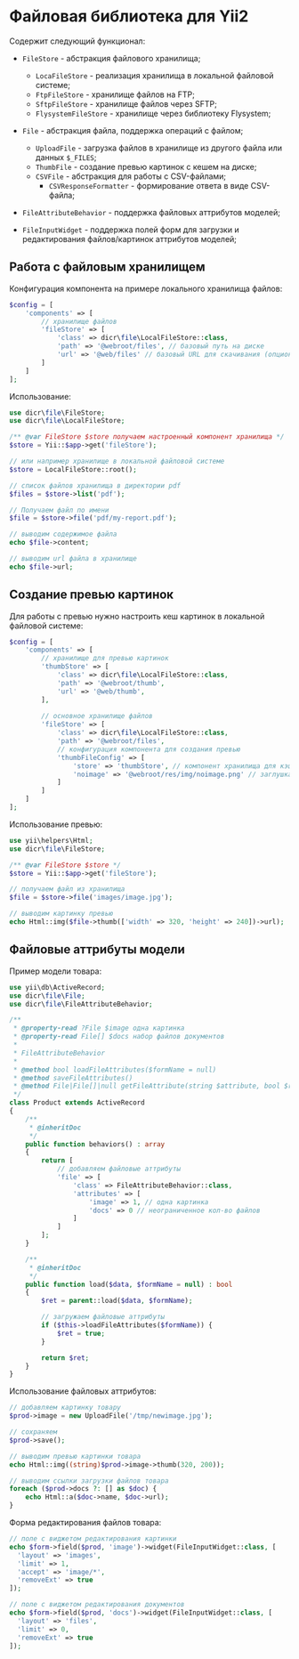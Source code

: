 # Файловая библиотека для Yii2

Содержит следующий функционал:

- `FileStore` - абстракция файлового хранилища;
    - `LocaFileStore` - реализация хранилища в локальной файловой системе;
    - `FtpFileStore` - хранилище файлов на FTP;
    - `SftpFileStore` - хранилище файлов через SFTP;
    - `FlysystemFileStore` - хранилище через библиотеку Flysystem;

- `File` - абстракция файла, поддержка операций с файлом;
    - `UploadFile` - загрузка файлов в хранилище из другого файла или данных `$_FILES`;
    - `ThumbFile` - создание превью картинок с кешем на диске;
    - `CSVFile` - абстракция для работы с CSV-файлами;
        - `CSVResponseFormatter` - формирование ответа в виде CSV-файла;

- `FileAttributeBehavior` - поддержка файловых аттрибутов моделей;

- `FileInputWidget` - поддержка полей форм для загрузки и редактирования файлов/картинок аттрибутов моделей;

## Работа с файловым хранилищем

Конфигурация компонента на примере локального хранилища файлов:

```php
$config = [
    'components' => [
        // хранилище файлов
        'fileStore' => [
            'class' => dicr\file\LocalFileStore::class,
            'path' => '@webroot/files', // базовый путь на диске
            'url' => '@web/files' // базовый URL для скачивания (опционально)
        ]
    ]
];
```

Использование:

```php
use dicr\file\FileStore;
use dicr\file\LocalFileStore;

/** @var FileStore $store получаем настроенный компонент хранилища */
$store = Yii::$app->get('fileStore');

// или например хранилище в локальной файловой системе
$store = LocalFileStore::root();

// список файлов хранилища в директории pdf
$files = $store->list('pdf');

// Получаем файл по имени
$file = $store->file('pdf/my-report.pdf');

// выводим содержимое файла
echo $file->content;

// выводим url файла в хранилище
echo $file->url;
```

## Создание превью картинок

Для работы с превью нужно настроить кеш картинок в локальной файловой системе:

```php
$config = [
    'components' => [
        // хранилище для превью картинок
        'thumbStore' => [
            'class' => dicr\file\LocalFileStore::class,
            'path' => '@webroot/thumb',
            'url' => '@web/thumb',
        ],
    
        // основное хранилище файлов
        'fileStore' => [
            'class' => dicr\file\LocalFileStore::class,
            'path' => '@webroot/files',
            // конфигурация компонента для создания превью
            'thumbFileConfig' => [
                'store' => 'thumbStore', // компонент хранилища для кэша картинок
                'noimage' => '@webroot/res/img/noimage.png' // заглушка для создания превью несуществующих файлов моделей
            ]
        ]
    ]
];
```

Использование превью:

```php
use yii\helpers\Html;
use dicr\file\FileStore;

/** @var FileStore $store */
$store = Yii::$app->get('fileStore');

// получаем файл из хранилища
$file = $store->file('images/image.jpg');

// выводим картинку превью
echo Html::img($file->thumb(['width' => 320, 'height' => 240])->url);
```

## Файловые аттрибуты модели

Пример модели товара:

```php
use yii\db\ActiveRecord;
use dicr\file\File;
use dicr\file\FileAttributeBehavior;

/**
 * @property-read ?File $image одна картинка
 * @property-read File[] $docs набор файлов документов
 * 
 * FileAttributeBehavior
 * 
 * @method bool loadFileAttributes($formName = null)
 * @method saveFileAttributes()
 * @method File|File[]|null getFileAttribute(string $attribute, bool $refresh = false)
 */
class Product extends ActiveRecord
{
    /**
     * @inheritDoc
     */
    public function behaviors() : array
    {
        return [
            // добавляем файловые аттрибуты
            'file' => [
                'class' => FileAttributeBehavior::class,
                'attributes' => [
                    'image' => 1, // одна картинка
                    'docs' => 0 // неограниченное кол-во файлов
                ]
            ]   
        ];       
    }

    /**
     * @inheritDoc
     */
    public function load($data, $formName = null) : bool
    {
        $ret = parent::load($data, $formName);

        // загружаем файловые аттрибуты
        if ($this->loadFileAttributes($formName)) {
            $ret = true;
        }

        return $ret;
    }
}
```

Использование файловых аттрибутов:

```php
// добавляем картинку товару
$prod->image = new UploadFile('/tmp/newimage.jpg');

// сохраняем
$prod->save();

// выводим превью картинки товара
echo Html::img((string)$prod->image->thumb(320, 200));

// выводим ссылки загрузки файлов товара
foreach ($prod->docs ?: [] as $doc) {
    echo Html::a($doc->name, $doc->url);
}
```

Форма редактирования файлов товара:

```php
// поле с виджетом редактирования картинки
echo $form->field($prod, 'image')->widget(FileInputWidget::class, [
  'layout' => 'images',
  'limit' => 1,
  'accept' => 'image/*',
  'removeExt' => true
]);

// поле с виджетом редактирования документов
echo $form->field($prod, 'docs')->widget(FileInputWidget::class, [
  'layout' => 'files',
  'limit' => 0,
  'removeExt' => true
]);
```
